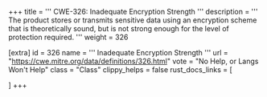 +++
title = '''
CWE-326: Inadequate Encryption Strength
'''
description	= '''
The product stores or transmits sensitive data using an encryption scheme that is theoretically sound, but is not strong enough for the level of protection required.
'''
weight = 326

[extra]
id = 326
name = '''
Inadequate Encryption Strength
'''
url = "https://cwe.mitre.org/data/definitions/326.html"
vote = "No Help, or Langs Won't Help"
class = "Class"
clippy_helps = false
rust_docs_links = [
	
]
+++
